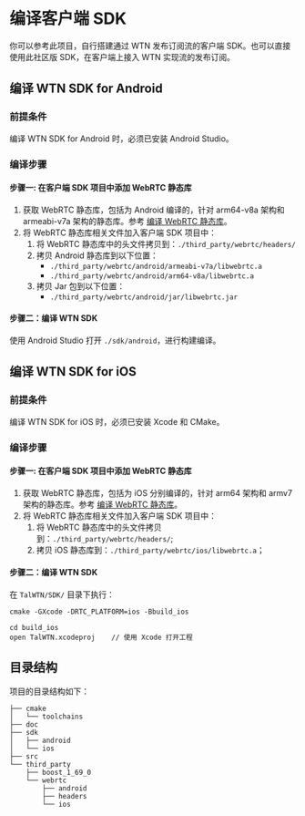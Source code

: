 # 编译客户端 SDK

你可以参考此项目，自行搭建通过 WTN 发布订阅流的客户端 SDK。也可以直接使用此社区版 SDK，在客户端上接入 WTN 实现流的发布订阅。

## 编译 WTN SDK for Android
### 前提条件
编译 WTN SDK for Android 时，必须已安装 Android Studio。

### 编译步骤
#### 步骤一: 在客户端 SDK 项目中添加 WebRTC 静态库
1. 获取 WebRTC 静态库，包括为 Android 编译的，针对 arm64-v8a 架构和 armeabi-v7a 架构的静态库。参考 [编译 WebRTC 静态库](Build_webrtc.md)。
2. 将 WebRTC 静态库相关文件加入客户端 SDK 项目中：
     1. 将 WebRTC 静态库中的头文件拷贝到：`./third_party/webrtc/headers/`
     2. 拷贝 Android 静态库到以下位置：
          - `./third_party/webrtc/android/armeabi-v7a/libwebrtc.a`
          - `./third_party/webrtc/android/arm64-v8a/libwebrtc.a`
     3. 拷贝 Jar 包到以下位置：
          - `./third_party/webrtc/android/jar/libwebrtc.jar`

#### 步骤二：编译 WTN SDK
使用 Android Studio 打开 `./sdk/android`，进行构建编译。

## 编译 WTN SDK for iOS
### 前提条件
编译 WTN SDK for iOS 时，必须已安装 Xcode 和 CMake。

### 编译步骤
#### 步骤一: 在客户端 SDK 项目中添加 WebRTC 静态库
1. 获取 WebRTC 静态库，包括为 iOS 分别编译的，针对 arm64 架构和 armv7 架构的静态库。参考 [编译 WebRTC 静态库](Build_webrtc.md)。
2. 将 WebRTC 静态库相关文件加入客户端 SDK 项目中：
     1. 将 WebRTC 静态库中的头文件拷贝到：`./third_party/webrtc/headers/`;
     2. 拷贝 iOS 静态库到：`./third_party/webrtc/ios/libwebrtc.a`；

#### 步骤二：编译 WTN SDK
在 `TalWTN/SDK/` 目录下执行：
```
cmake -GXcode -DRTC_PLATFORM=ios -Bbuild_ios

cd build_ios
open TalWTN.xcodeproj    // 使用 Xcode 打开工程
```

## 目录结构

项目的目录结构如下：
```
├── cmake
│   └── toolchains
├── doc
├── sdk
│   ├── android
│   └── ios
├── src
└── third_party
    ├── boost_1_69_0
    └── webrtc
        ├── android
        ├── headers
        └── ios
```
